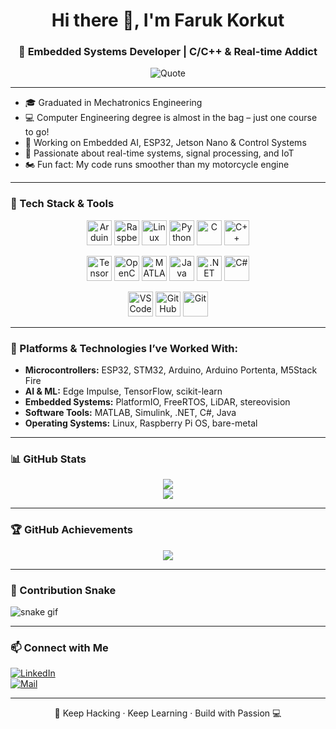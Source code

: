 <h1 align="center">Hi there 👋, I'm Faruk Korkut</h1>
<h3 align="center">🔧 Embedded Systems Developer | C/C++ & Real-time Addict</h3>

<p align="center">
  <img src="https://readme-quote.vercel.app/api" alt="Quote" />
</p>

---

- 🎓 Graduated in Mechatronics Engineering  
- 💻 Computer Engineering degree is almost in the bag – just one course to go!  
- 💼 Working on Embedded AI, ESP32, Jetson Nano & Control Systems  
- 🧠 Passionate about real-time systems, signal processing, and IoT  
- 🏍️ Fun fact: My code runs smoother than my motorcycle engine  

---

### 🧰 Tech Stack & Tools

<p align="center">
  <!-- Embedded & Edge AI -->
  <img src="https://cdn.jsdelivr.net/gh/devicons/devicon/icons/arduino/arduino-original.svg" width="40" title="Arduino"/>
  <img src="https://cdn.jsdelivr.net/gh/devicons/devicon/icons/raspberrypi/raspberrypi-original.svg" width="40" title="Raspberry Pi"/>
  <img src="https://cdn.jsdelivr.net/gh/devicons/devicon/icons/linux/linux-original.svg" width="40" title="Linux"/>
  <img src="https://cdn.jsdelivr.net/gh/devicons/devicon/icons/python/python-original.svg" width="40" title="Python"/>
  <img src="https://cdn.jsdelivr.net/gh/devicons/devicon/icons/c/c-original.svg" width="40" title="C"/>
  <img src="https://cdn.jsdelivr.net/gh/devicons/devicon/icons/cplusplus/cplusplus-original.svg" width="40" title="C++"/>
</p>

<p align="center">
  <!-- AI & ML -->
  <img src="https://cdn.jsdelivr.net/gh/devicons/devicon/icons/tensorflow/tensorflow-original.svg" width="40" title="TensorFlow"/>
  <img src="https://cdn.jsdelivr.net/gh/devicons/devicon/icons/opencv/opencv-original.svg" width="40" title="OpenCV"/>
  <img src="https://cdn.jsdelivr.net/gh/devicons/devicon/icons/matlab/matlab-original.svg" width="40" title="MATLAB"/>
  <img src="https://cdn.jsdelivr.net/gh/devicons/devicon/icons/java/java-original.svg" width="40" title="Java"/>
  <img src="https://cdn.jsdelivr.net/gh/devicons/devicon/icons/dot-net/dot-net-original.svg" width="40" title=".NET"/>
  <img src="https://cdn.jsdelivr.net/gh/devicons/devicon/icons/csharp/csharp-original.svg" width="40" title="C#"/>
</p>

<p align="center">
  <!-- Dev Tools -->
  <img src="https://cdn.jsdelivr.net/gh/devicons/devicon/icons/vscode/vscode-original.svg" width="40" title="VS Code"/>
  <img src="https://cdn.jsdelivr.net/gh/devicons/devicon/icons/github/github-original.svg" width="40" title="GitHub"/>
  <img src="https://cdn.jsdelivr.net/gh/devicons/devicon/icons/git/git-original.svg" width="40" title="Git"/>
</p>

---

### 🧪 Platforms & Technologies I’ve Worked With:

- **Microcontrollers:** ESP32, STM32, Arduino, Arduino Portenta, M5Stack Fire  
- **AI & ML:** Edge Impulse, TensorFlow, scikit-learn  
- **Embedded Systems:** PlatformIO, FreeRTOS, LiDAR, stereovision  
- **Software Tools:** MATLAB, Simulink, .NET, C#, Java  
- **Operating Systems:** Linux, Raspberry Pi OS, bare-metal  

---

### 📊 GitHub Stats

<p align="center">
  <img src="https://github-readme-stats.vercel.app/api?username=farukkorkut1&theme=tokyonight&show_icons=true" />
  <br />
  <img src="https://github-readme-stats.vercel.app/api/top-langs/?username=farukkorkut1&layout=compact&theme=tokyonight" />
</p>

---
### 🏆 GitHub Achievements

<p align="center">
  <img src="https://github-profile-trophy.vercel.app/?username=farukkorkut1&theme=algolia&no-bg=true&margin-w=15"/>
</p>

---

### 🐍 Contribution Snake

![snake gif](https://github.com/farukkorkut1/farukkorkut1/blob/output/github-contribution-grid-snake.svg)

---

### 📫 Connect with Me

[![LinkedIn](https://img.shields.io/badge/LinkedIn-blue?logo=linkedin)](https://linkedin.com/in/faruk-korkut)  
[![Mail](https://img.shields.io/badge/E--Mail-red?logo=gmail)](mailto:faruk@example.com)

---

<p align="center">
  🚀 Keep Hacking · Keep Learning · Build with Passion 💻
</p>
